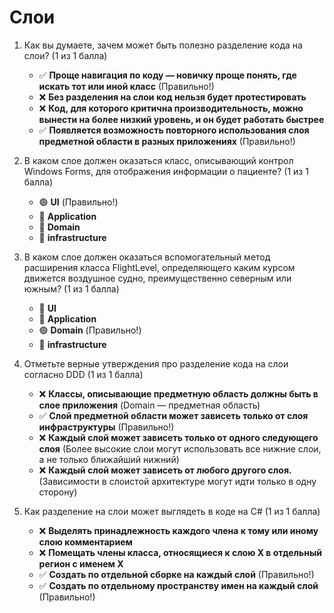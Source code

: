 # Слои

1. Как вы думаете, зачем может быть полезно разделение кода на слои? (1 из 1 балла)
   * ✅ **Проще навигация по коду — новичку проще понять, где искать тот или иной класс** (Правильно!)
   * ❌ **Без разделения на слои код нельзя будет протестировать**
   * ❌ **Код, для которого критична производительность, можно вынести на более низкий уровень, и он будет работать быстрее**
   * ✅ **Появляется возможность повторного использования слоя предметной области в разных приложениях** (Правильно!)


2. В каком слое должен оказаться класс, описывающий контрол Windows Forms, для отображения информации о пациенте? (1 из 1 балла)
   * 🟢 **UI** (Правильно!)
   * 🔴 **Application**
   * 🔴 **Domain**
   * 🔴 **infrastructure**


3. В каком слое должен оказаться вспомогательный метод расширения класса FlightLevel, определяющего каким курсом движется воздушное судно, преимущественно северным или южным? (1 из 1 балла)
   * 🔴 **UI**
   * 🔴 **Application**
   * 🟢 **Domain** (Правильно!)
   * 🔴 **infrastructure**


4. Отметьте верные утверждения про разделение кода на слои согласно DDD (1 из 1 балла)
   * ❌ **Классы, описывающие предметную область должны быть в слое приложения** (Domain — предметная область)
   * ✅ **Слой предметной области может зависеть только от слоя инфраструктуры** (Правильно!)
   * ❌ **Каждый слой может зависеть только от одного следующего слоя** (Более высокие слои могут использовать все нижние слои, а не только ближайший нижний)
   * ❌ **Каждый слой может зависеть от любого другого слоя.** (Зависимости в слоистой архитектуре могут идти только в одну сторону)


5. Как разделение на слои может выглядеть в коде на C# (1 из 1 балла)
   * ❌ **Выделять принадлежность каждого члена к тому или иному слою комментарием**
   * ❌ **Помещать члены класса, относящиеся к слою X в отдельный регион с именем X**
   * ✅ **Создать по отдельной сборке на каждый слой** (Правильно!)
   * ✅ **Создать по отдельному пространству имен на каждый слой** (Правильно!)
